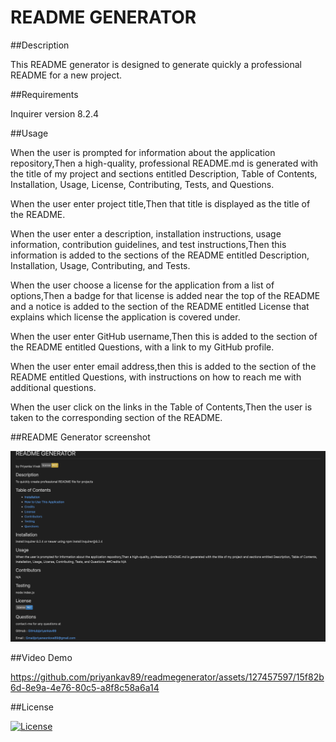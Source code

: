 # README GENERATOR

##Description

This README generator is designed to generate quickly a professional README for a new project.

##Requirements

Inquirer version 8.2.4

##Usage

When the user is prompted for information about the application repository,Then a high-quality, professional README.md is generated with the title of my project and sections entitled Description, Table of Contents, Installation, Usage, License, Contributing, Tests, and Questions.

When the user enter project title,Then that title is displayed as the title of the README.

When the user enter a description, installation instructions, usage information, contribution guidelines, and test instructions,Then this information is added to the sections of the README entitled Description, Installation, Usage, Contributing, and Tests.

When the user choose a license for the application from a list of options,Then a badge for that license is added near the top of the README and a notice is added to the section of the README entitled License that explains which license the application is covered under.

When the user enter  GitHub username,Then this is added to the section of the README entitled Questions, with a link to my GitHub profile.

When the user enter  email address,then this is added to the section of the README entitled Questions, with instructions on how to reach me with additional questions.

When the user click on the links in the Table of Contents,Then the user is taken to the corresponding section of the README.

##README Generator screenshot

![screenshot](./assets/README%20preview%20.png)

##Video Demo 

https://github.com/priyankav89/readmegenerator/assets/127457597/15f82b6d-8e9a-4e76-80c5-a8f8c58a6a14




##License


[![License](https://img.shields.io/badge/License-MIT-blue.svg)](https://opensource.org/licenses/MIT)

